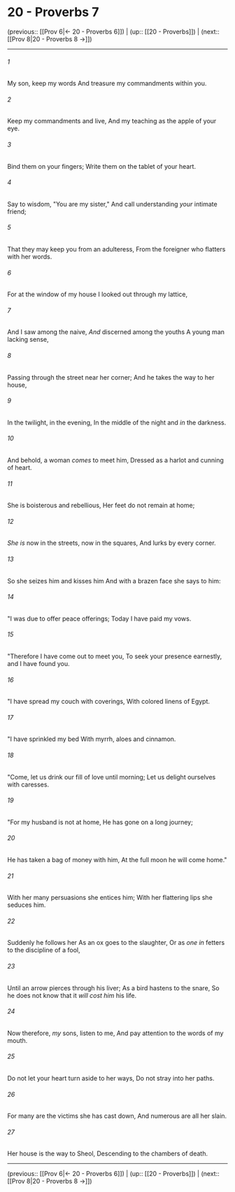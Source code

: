 # 20 - Proverbs 7

(previous:: [[Prov 6|← 20 - Proverbs 6]]) | (up:: [[20 - Proverbs]]) | (next:: [[Prov 8|20 - Proverbs 8 →]])

***


###### 1 
My son, keep my words And treasure my commandments within you. 

###### 2 
Keep my commandments and live, And my teaching as the apple of your eye. 

###### 3 
Bind them on your fingers; Write them on the tablet of your heart. 

###### 4 
Say to wisdom, "You are my sister," And call understanding _your_ intimate friend; 

###### 5 
That they may keep you from an adulteress, From the foreigner who flatters with her words. 

###### 6 
For at the window of my house I looked out through my lattice, 

###### 7 
And I saw among the naive, _And_ discerned among the youths A young man lacking sense, 

###### 8 
Passing through the street near her corner; And he takes the way to her house, 

###### 9 
In the twilight, in the evening, In the middle of the night and _in_ the darkness. 

###### 10 
And behold, a woman _comes_ to meet him, Dressed as a harlot and cunning of heart. 

###### 11 
She is boisterous and rebellious, Her feet do not remain at home; 

###### 12 
_She is_ now in the streets, now in the squares, And lurks by every corner. 

###### 13 
So she seizes him and kisses him And with a brazen face she says to him: 

###### 14 
"I was due to offer peace offerings; Today I have paid my vows. 

###### 15 
"Therefore I have come out to meet you, To seek your presence earnestly, and I have found you. 

###### 16 
"I have spread my couch with coverings, With colored linens of Egypt. 

###### 17 
"I have sprinkled my bed With myrrh, aloes and cinnamon. 

###### 18 
"Come, let us drink our fill of love until morning; Let us delight ourselves with caresses. 

###### 19 
"For my husband is not at home, He has gone on a long journey; 

###### 20 
He has taken a bag of money with him, At the full moon he will come home." 

###### 21 
With her many persuasions she entices him; With her flattering lips she seduces him. 

###### 22 
Suddenly he follows her As an ox goes to the slaughter, Or as _one in_ fetters to the discipline of a fool, 

###### 23 
Until an arrow pierces through his liver; As a bird hastens to the snare, So he does not know that it _will cost him_ his life. 

###### 24 
Now therefore, _my_ sons, listen to me, And pay attention to the words of my mouth. 

###### 25 
Do not let your heart turn aside to her ways, Do not stray into her paths. 

###### 26 
For many are the victims she has cast down, And numerous are all her slain. 

###### 27 
Her house is the way to Sheol, Descending to the chambers of death.

***

(previous:: [[Prov 6|← 20 - Proverbs 6]]) | (up:: [[20 - Proverbs]]) | (next:: [[Prov 8|20 - Proverbs 8 →]])
